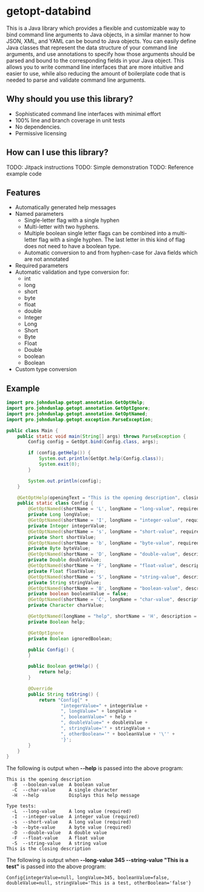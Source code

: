 # getopt-databind
This is a Java library which provides a flexible and customizable way to bind command line arguments to Java objects, in a similar manner to how JSON, XML, and YAML can be bound to Java objects. You can easily define Java classes that represent the data structure of your command line arguments, and use annotations to specify how those arguments should be parsed and bound to the corresponding fields in your Java object. This allows you to write command line interfaces that are more intuitive and easier to use, while also reducing the amount of boilerplate code that is needed to parse and validate command line arguments.

## Why should you use this library?
* Sophisticated command line interfaces with minimal effort
* 100% line and branch coverage in unit tests
* No dependencies.
* Permissive licensing

## How can I use this library?
TODO: Jitpack instructions
TODO: Simple demonstration
TODO: Reference example code

## Features
* Automatically generated help messages
* Named parameters
   * Single-letter flag with a single hyphen
   * Multi-letter with two hyphens.
   * Multiple boolean single letter flags can be combined into a multi-letter flag with a single hyphen. The last letter in this kind of flag does not need to have a boolean type.
   * Automatic conversion to and from hyphen-case for Java fields which are not annotated
* Required parameters
* Automatic validation and type conversion for:
  * int
  * long
  * short
  * byte
  * float
  * double
  * Integer
  * Long
  * Short
  * Byte
  * Float
  * Double
  * boolean
  * Boolean
* Custom type conversion

## Example
```java
import pro.johndunlap.getopt.annotation.GetOptHelp;
import pro.johndunlap.getopt.annotation.GetOptIgnore;
import pro.johndunlap.getopt.annotation.GetOptNamed;
import pro.johndunlap.getopt.exception.ParseException;

public class Main {
    public static void main(String[] args) throws ParseException {
        Config config = GetOpt.bind(Config.class, args);

        if (config.getHelp()) {
            System.out.println(GetOpt.help(Config.class));
            System.exit(0);
        }

        System.out.println(config);
    }

    @GetOptHelp(openingText = "This is the opening description", closingText = "This is the closing description")
    public static class Config {
        @GetOptNamed(shortName = 'L', longName = "long-value", required = true, description = "A long value", category = "Type tests")
        private Long longValue;
        @GetOptNamed(shortName = 'I', longName = "integer-value", required = true, description = "A integer value", category = "Type tests")
        private Integer integerValue;
        @GetOptNamed(shortName = 's', longName = "short-value", required = true, description = "A short value", category = "Type tests")
        private Short shortValue;
        @GetOptNamed(shortName = 'b', longName = "byte-value", required = true, description = "A byte value", category = "Type tests")
        private Byte byteValue;
        @GetOptNamed(shortName = 'D', longName = "double-value", description = "A double value", category = "Type tests")
        private Double doubleValue;
        @GetOptNamed(shortName = 'F', longName = "float-value", description = "A float value", category = "Type tests")
        private Float floatValue;
        @GetOptNamed(shortName = 'S', longName = "string-value", description = "A string value", category = "Type tests")
        private String stringValue;
        @GetOptNamed(shortName = 'B', longName = "boolean-value", description = "A boolean value")
        private boolean booleanValue = false;
        @GetOptNamed(shortName = 'C', longName = "char-value", description = "A single character")
        private Character charValue;

        @GetOptNamed(longName = "help", shortName = 'H', description = "Displays this help message")
        private Boolean help;

        @GetOptIgnore
        private Boolean ignoredBoolean;

        public Config() {
        }

        public Boolean getHelp() {
            return help;
        }

        @Override
        public String toString() {
            return "Config{" +
                    "integerValue=" + integerValue +
                    ", longValue=" + longValue +
                    ", booleanValue=" + help +
                    ", doubleValue=" + doubleValue +
                    ", stringValue='" + stringValue +
                    ", otherBoolean='" + booleanValue + '\'' +
                    '}';
        }
    }
}
```

The following is output when **--help** is passed into the above program:
```text
This is the opening description
  -B  --boolean-value  A boolean value
  -C  --char-value     A single character
  -H  --help           Displays this help message

Type tests:
  -L  --long-value     A long value (required)
  -I  --integer-value  A integer value (required)
  -s  --short-value    A long value (required)
  -b  --byte-value     A byte value (required)
  -D  --double-value   A double value
  -F  --float-value    A float value
  -S  --string-value   A string value
This is the closing description
```

The following is output when **--long-value 345 --string-value "This is a test"** is passed into the above program:
```text
Config{integerValue=null, longValue=345, booleanValue=false, doubleValue=null, stringValue='This is a test, otherBoolean='false'}
```
